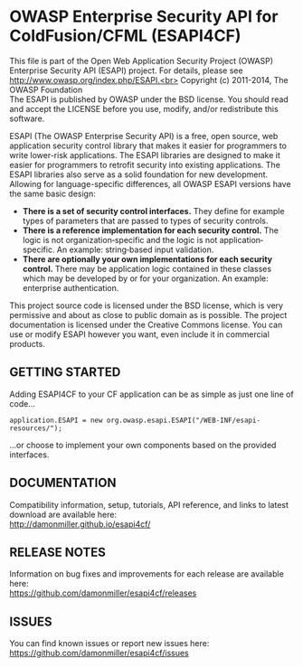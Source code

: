 OWASP Enterprise Security API for ColdFusion/CFML (ESAPI4CF)
=
This file is part of the Open Web Application Security Project (OWASP) Enterprise Security API (ESAPI) project. For details, please see http://www.owasp.org/index.php/ESAPI.<br>
Copyright (c) 2011-2014, The OWASP Foundation<br>
The ESAPI is published by OWASP under the BSD license. You should read and accept the LICENSE before you use, modify, and/or redistribute this software.<br>

ESAPI (The OWASP Enterprise Security API) is a free, open source, web application security control library that makes it easier for programmers to write lower-risk applications. The ESAPI libraries are designed to make it easier for programmers to retrofit security into existing applications. The ESAPI libraries also serve as a solid foundation for new development. Allowing for language-specific differences, all OWASP ESAPI versions have the same basic design:
- **There is a set of security control interfaces.** They define for example types of parameters that are passed to types of security controls.
- **There is a reference implementation for each security control.** The logic is not organization‐specific and the logic is not application‐specific. An example: string‐based input validation.
- **There are optionally your own implementations for each security control.** There may be application logic contained in these classes which may be developed by or for your organization. An example: enterprise authentication.

This project source code is licensed under the BSD license, which is very permissive and about as close to public domain as is possible. The project documentation is licensed under the Creative Commons license. You can use or modify ESAPI however you want, even include it in commercial products.

GETTING STARTED
-
Adding ESAPI4CF to your CF application can be as simple as just one line of code...
```
application.ESAPI = new org.owasp.esapi.ESAPI("/WEB-INF/esapi-resources/");
```
...or choose to implement your own components based on the provided interfaces.

DOCUMENTATION
-
Compatibility information, setup, tutorials, API reference, and links to latest download are available here:<br>
http://damonmiller.github.io/esapi4cf/

RELEASE NOTES
-
Information on bug fixes and improvements for each release are available here:<br>
https://github.com/damonmiller/esapi4cf/releases

ISSUES
-
You can find known issues or report new issues here:<br>
https://github.com/damonmiller/esapi4cf/issues
